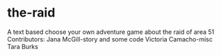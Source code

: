 # the-raid
A text based choose your own adventure game about the raid of area 51
Contributors:
Jana McGill-story and some code
Victoria Camacho-misc
Tara Burks
